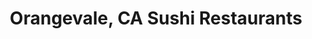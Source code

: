 ---
layout: city
title: Orangevale, CA Sushi Restaurants
permalink: /california/orangevale/
stateAbbr: CA
stateName: California
cityName: Orangevale
---